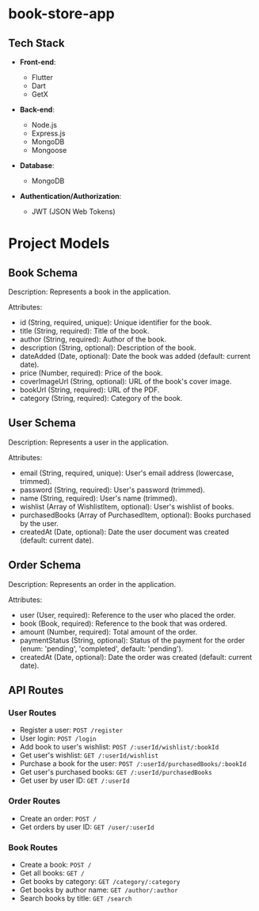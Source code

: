 # book-store-app

## Tech Stack

- **Front-end**: 
  - Flutter
  - Dart
  - GetX

- **Back-end**:
  - Node.js
  - Express.js
  - MongoDB
  - Mongoose

- **Database**:
  - MongoDB

- **Authentication/Authorization**:
  - JWT (JSON Web Tokens)

# Project Models
## Book Schema
Description: Represents a book in the application.

Attributes:

- id (String, required, unique): Unique identifier for the book.
- title (String, required): Title of the book.
- author (String, required): Author of the book.
- description (String, optional): Description of the book.
- dateAdded (Date, optional): Date the book was added (default: current date).
- price (Number, required): Price of the book.
- coverImageUrl (String, optional): URL of the book's cover image.
- bookUrl (String, required): URL of the PDF.
- category (String, required): Category of the book.

## User Schema
Description: Represents a user in the application.

Attributes:

- email (String, required, unique): User's email address (lowercase, trimmed).
- password (String, required): User's password (trimmed).
- name (String, required): User's name (trimmed).
- wishlist (Array of WishlistItem, optional): User's wishlist of books.
- purchasedBooks (Array of PurchasedItem, optional): Books purchased by the user.
- createdAt (Date, optional): Date the user document was created (default: current date).

## Order Schema
Description: Represents an order in the application.

Attributes:

- user (User, required): Reference to the user who placed the order.
- book (Book, required): Reference to the book that was ordered.
- amount (Number, required): Total amount of the order.
- paymentStatus (String, optional): Status of the payment for the order (enum: 'pending', 'completed', default: 'pending').
- createdAt (Date, optional): Date the order was created (default: current date).

## API Routes

### User Routes

- Register a user: `POST /register`
- User login: `POST /login`
- Add book to user's wishlist: `POST /:userId/wishlist/:bookId`
- Get user's wishlist: `GET /:userId/wishlist`
- Purchase a book for the user: `POST /:userId/purchasedBooks/:bookId`
- Get user's purchased books: `GET /:userId/purchasedBooks`
- Get user by user ID: `GET /:userId`

### Order Routes

- Create an order: `POST /`
- Get orders by user ID: `GET /user/:userId`

### Book Routes

- Create a book: `POST /`
- Get all books: `GET /`
- Get books by category: `GET /category/:category`
- Get books by author name: `GET /author/:author`
- Search books by title: `GET /search`

